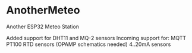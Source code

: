 # AnotherMeteo
Another ESP32 Meteo Station

Added support for DHT11 and MQ-2 sensors
Incoming support for:
MQTT 
PT100 RTD sensors (OPAMP schematics needed)
4..20mA sensors

